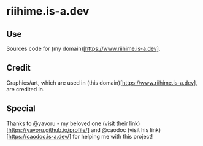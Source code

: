 # riihime.is-a.dev
## Use
 Sources code for (my domain)[https://www.riihime.is-a.dev].

## Credit
 Graphics/art, which are used in (this domain)[https://www.riihime.is-a.dev],  are credited in.

## Special
 Thanks to @yavoru - my beloved one (visit their link)[https://yavoru.github.io/profile/] and @caodoc (visit his link)[https://caodoc.is-a.dev/] for helping me with this project!